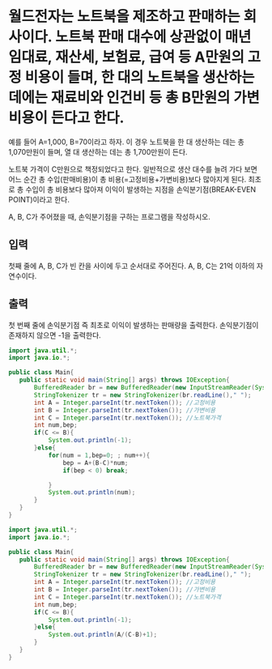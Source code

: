 # 월드전자는 노트북을 제조하고 판매하는 회사이다. 노트북 판매 대수에 상관없이 매년 임대료, 재산세, 보험료, 급여 등 A만원의 고정 비용이 들며, 한 대의 노트북을 생산하는 데에는 재료비와 인건비 등 총 B만원의 가변 비용이 든다고 한다.

예를 들어 A=1,000, B=70이라고 하자. 이 경우 노트북을 한 대 생산하는 데는 총 1,070만원이 들며, 열 대 생산하는 데는 총 1,700만원이 든다.

노트북 가격이 C만원으로 책정되었다고 한다. 일반적으로 생산 대수를 늘려 가다 보면 어느 순간 총 수입(판매비용)이 총 비용(=고정비용+가변비용)보다 많아지게 된다. 최초로 총 수입이 총 비용보다 많아져 이익이 발생하는 지점을 손익분기점(BREAK-EVEN POINT)이라고 한다.

A, B, C가 주어졌을 때, 손익분기점을 구하는 프로그램을 작성하시오.

## 입력
첫째 줄에 A, B, C가 빈 칸을 사이에 두고 순서대로 주어진다. A, B, C는 21억 이하의 자연수이다.

## 출력
첫 번째 줄에 손익분기점 즉 최초로 이익이 발생하는 판매량을 출력한다. 손익분기점이 존재하지 않으면 -1을 출력한다.

```java
import java.util.*;
import java.io.*;

public class Main{
   public static void main(String[] args) throws IOException{
       BufferedReader br = new BufferedReader(new InputStreamReader(System.in));
       StringTokenizer tr = new StringTokenizer(br.readLine()," ");
       int A = Integer.parseInt(tr.nextToken()); //고정비용
       int B = Integer.parseInt(tr.nextToken()); //가변비용
       int C = Integer.parseInt(tr.nextToken()); //노트북가격
       int num,bep;
       if(C <= B){
           System.out.println(-1);
       }else{
           for(num = 1,bep=0; ; num++){
               bep = A+(B-C)*num;
               if(bep < 0) break;

           }
           System.out.println(num);
       }
   } 
}
```

```java
import java.util.*;
import java.io.*;

public class Main{
   public static void main(String[] args) throws IOException{
       BufferedReader br = new BufferedReader(new InputStreamReader(System.in));
       StringTokenizer tr = new StringTokenizer(br.readLine()," ");
       int A = Integer.parseInt(tr.nextToken()); //고정비용
       int B = Integer.parseInt(tr.nextToken()); //가변비용
       int C = Integer.parseInt(tr.nextToken()); //노트북가격
       int num,bep;
       if(C <= B){
           System.out.println(-1);
       }else{
           System.out.println(A/(C-B)+1);
       }
   } 
}
```